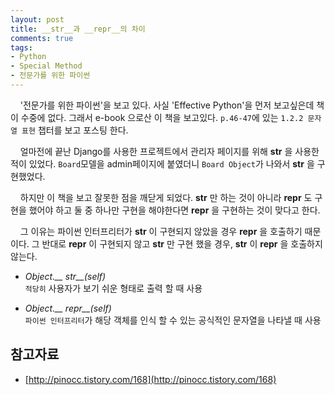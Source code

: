 ```yaml
---
layout: post
title: __str__과 __repr__의 차이
comments: true
tags:
- Python
- Special Method
- 전문가를 위한 파이썬
---
```

&nbsp;&nbsp;&nbsp; '전문가를 위한 파이썬'을 보고 있다. 사실 'Effective Python'을 먼저 보고싶은데 책이 수중에 없다. 그래서 e-book 으로산 이 책을 보고있다. `p.46-47`에 있는 `1.2.2 문자열 표현` 챕터를 보고 포스팅 한다.

&nbsp;&nbsp;&nbsp; 얼마전에 끝난 Django를 사용한 프로젝트에서 관리자 페이지를 위해 **__str__** 을 사용한 적이 있었다. `Board`모델을 admin페이지에 붙였더니 `Board Object`가 나와서 **__str__** 을 구현했었다.

&nbsp;&nbsp;&nbsp; 하지만 이 책을 보고 잘못한 점을 깨닫게 되었다. **__str__** 만 하는 것이 아니라 **__repr__** 도 구현을 했어야 하고 둘 중 하나만 구현을 해야한다면 **__repr__** 을 구현하는 것이 맞다고 한다.

&nbsp;&nbsp;&nbsp; 그 이유는 파이썬 인터프리터가 **__str__** 이 구현되지 않았을 경우 **__repr__** 을 호출하기 때문이다. 그 반대로 **__repr__** 이 구현되지 않고 **__str__** 만 구현 했을 경우, **__str__** 이 **__repr__** 을 호출하지 않는다.

* *Object.__ str__(self)*   
`적당히` 사용자가 보기 쉬운 형태로 출력 할 때 사용

* *Object.__ repr__(self)*    
`파이썬 인터프리터`가 해당 객체를 인식 할 수 있는 공식적인 문자열을 나타낼 때 사용

## **참고자료**
* [http://pinocc.tistory.com/168](http://pinocc.tistory.com/168)
